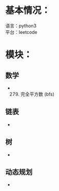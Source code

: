 # 基本情况：
语言：python3  
平台：leetcode


# 模块：

## 数学
-  279. 完全平方数 (bfs)

## 链表
-  

## 树
-  

## 动态规划
- 


